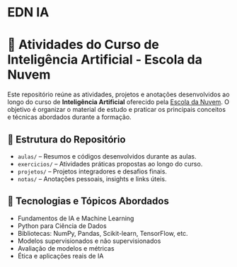 # EDN IA

# 📘 Atividades do Curso de Inteligência Artificial - Escola da Nuvem

Este repositório reúne as atividades, projetos e anotações desenvolvidos ao longo do curso de **Inteligência Artificial** oferecido pela [Escola da Nuvem](https://escoladanuvem.org/). O objetivo é organizar o material de estudo e praticar os principais conceitos e técnicas abordados durante a formação.

## 📂 Estrutura do Repositório

- `aulas/` – Resumos e códigos desenvolvidos durante as aulas.
- `exercicios/` – Atividades práticas propostas ao longo do curso.
- `projetos/` – Projetos integradores e desafios finais.
- `notas/` – Anotações pessoais, insights e links úteis.

## 🚀 Tecnologias e Tópicos Abordados

- Fundamentos de IA e Machine Learning
- Python para Ciência de Dados
- Bibliotecas: NumPy, Pandas, Scikit-learn, TensorFlow, etc.
- Modelos supervisionados e não supervisionados
- Avaliação de modelos e métricas
- Ética e aplicações reais de IA
